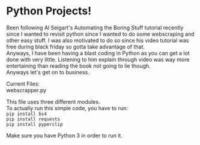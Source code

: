 # Python Projects!
Been following Al Seigart's Automating the Boring Stuff tutorial recently since I wanted to revisit python since I wanted to do some webscraping and other easy stuff. I was also motivated to do so since his video tutorial was free during black friday so gotta take advantage of that.  
Anyways, I have been having a blast coding in Python as you can get a lot done with very little. Listening to him explain through video was way more entertaining than reading the book not going to lie though.  
Anyways let's get on to business.  

Current Files:  
	webscrapper.py  

This file uses three different modules.  
To actually run this simple code, you have to run:  
`pip install bs4`  
`pip install requests`  
`pip install pyperclip`  

Make sure you have Python 3 in order to run it.
